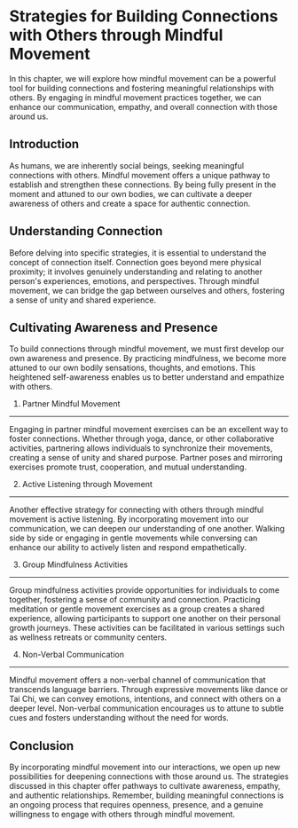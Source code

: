 Strategies for Building Connections with Others through Mindful Movement
====================================================================================================================================

In this chapter, we will explore how mindful movement can be a powerful tool for building connections and fostering meaningful relationships with others. By engaging in mindful movement practices together, we can enhance our communication, empathy, and overall connection with those around us.

Introduction
------------

As humans, we are inherently social beings, seeking meaningful connections with others. Mindful movement offers a unique pathway to establish and strengthen these connections. By being fully present in the moment and attuned to our own bodies, we can cultivate a deeper awareness of others and create a space for authentic connection.

Understanding Connection
------------------------

Before delving into specific strategies, it is essential to understand the concept of connection itself. Connection goes beyond mere physical proximity; it involves genuinely understanding and relating to another person's experiences, emotions, and perspectives. Through mindful movement, we can bridge the gap between ourselves and others, fostering a sense of unity and shared experience.

Cultivating Awareness and Presence
----------------------------------

To build connections through mindful movement, we must first develop our own awareness and presence. By practicing mindfulness, we become more attuned to our own bodily sensations, thoughts, and emotions. This heightened self-awareness enables us to better understand and empathize with others.

1. Partner Mindful Movement
---------------------------

Engaging in partner mindful movement exercises can be an excellent way to foster connections. Whether through yoga, dance, or other collaborative activities, partnering allows individuals to synchronize their movements, creating a sense of unity and shared purpose. Partner poses and mirroring exercises promote trust, cooperation, and mutual understanding.

2. Active Listening through Movement
------------------------------------

Another effective strategy for connecting with others through mindful movement is active listening. By incorporating movement into our communication, we can deepen our understanding of one another. Walking side by side or engaging in gentle movements while conversing can enhance our ability to actively listen and respond empathetically.

3. Group Mindfulness Activities
-------------------------------

Group mindfulness activities provide opportunities for individuals to come together, fostering a sense of community and connection. Practicing meditation or gentle movement exercises as a group creates a shared experience, allowing participants to support one another on their personal growth journeys. These activities can be facilitated in various settings such as wellness retreats or community centers.

4. Non-Verbal Communication
---------------------------

Mindful movement offers a non-verbal channel of communication that transcends language barriers. Through expressive movements like dance or Tai Chi, we can convey emotions, intentions, and connect with others on a deeper level. Non-verbal communication encourages us to attune to subtle cues and fosters understanding without the need for words.

Conclusion
----------

By incorporating mindful movement into our interactions, we open up new possibilities for deepening connections with those around us. The strategies discussed in this chapter offer pathways to cultivate awareness, empathy, and authentic relationships. Remember, building meaningful connections is an ongoing process that requires openness, presence, and a genuine willingness to engage with others through mindful movement.
